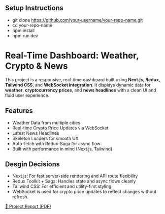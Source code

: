 ## Setup Instructions
- git clone https://github.com/your-username/your-repo-name.git
- cd your-repo-name
- npm install
- npm run dev


# Real-Time Dashboard: Weather, Crypto & News
This project is a responsive, real-time dashboard built using **Next.js**, **Redux**, **Tailwind CSS**, and **WebSocket integration**. It displays dynamic data for **weather**, **cryptocurrency prices**, and **news headlines** with a clean UI and fluid user experience.

##  Features
-  Weather Data from multiple cities
-  Real-time Crypto Price Updates via WebSocket
-  Latest News Headlines
-  Skeleton Loaders for smooth UX
-  Auto-fetch with Redux-Saga for async flow
-  Built with performance in mind (Next.js, Tailwind)

## Desgin Decisions

- Next.js: For fast server-side rendering and API route flexibility
- Redux Toolkit + Saga: Handles state and async flows cleanly
- Tailwind CSS: For efficient and utility-first styling
- WebSocket is used for crypto price updates to reflect changes without refresh.


[📄 Project Report (PDF)](docs/project_Documentation.pdf)
